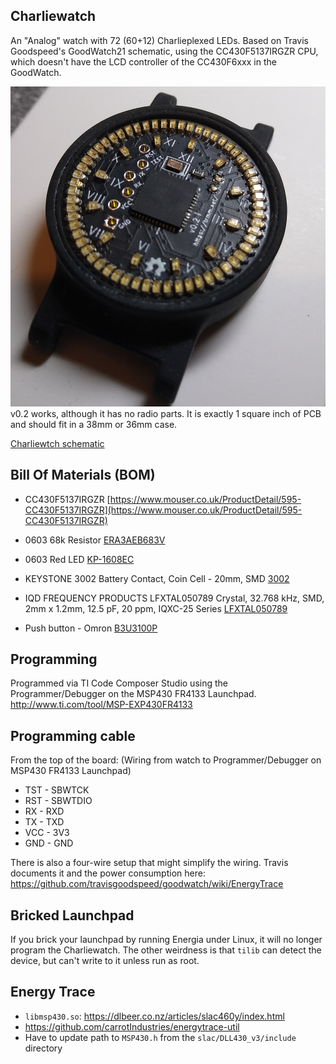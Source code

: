 Charliewatch
---

An "Analog" watch with 72 (60+12) Charlieplexed LEDs. Based on Travis Goodspeed's
GoodWatch21 schematic, using the CC430F5137IRGZR CPU, which doesn't have the LCD
controller of the CC430F6xxx in the GoodWatch.

![Modified v0.2 board with Roman Numerals](images/v0.2a.jpg)
v0.2 works, although it has no radio parts.  It is exactly 1 square inch
of PCB and should fit in a 38mm or 36mm case.

[Charliewtch schematic](datasheets/charliewatch.pdf)

Bill Of Materials (BOM)
---
- CC430F5137IRGZR [https://www.mouser.co.uk/ProductDetail/595-CC430F5137IRGZR](https://www.mouser.co.uk/ProductDetail/595-CC430F5137IRGZR)

- 0603 68k Resistor [ERA3AEB683V](https://uk.farnell.com/panasonic/era3aeb683v/res-68k-0-1-0-1w-0603-thin-film/dp/1577630)

- 0603 Red LED [KP-1608EC](https://uk.farnell.com/kingbright/kp-1608ec/led-red-8mcd-625nm-smd/dp/2463988)

- KEYSTONE  3002  Battery Contact, Coin Cell - 20mm, SMD [3002](https://uk.farnell.com/keystone/3002/battery-smd-retainer-20mm/dp/1650693)

- IQD FREQUENCY PRODUCTS  LFXTAL050789  Crystal, 32.768 kHz, SMD, 2mm x 1.2mm, 12.5 pF, 20 ppm, IQXC-25 Series [LFXTAL050789](https://uk.farnell.com/iqd-frequency-products/lfxtal050789/crystal-32-768khz-12-5pf-smd/dp/2449502)

- Push button - Omron [B3U3100P](https://uk.farnell.com/omron/b3u-3000p/tactile-switch-side-actuated-smd/dp/1333655)

Programming
---

Programmed via TI Code Composer Studio using the Programmer/Debugger on the MSP430 FR4133 Launchpad.
http://www.ti.com/tool/MSP-EXP430FR4133

Programming cable
---

From the top of the board: (Wiring from watch to Programmer/Debugger on MSP430 FR4133 Launchpad) 
* TST - SBWTCK
* RST - SBWTDIO
* RX - RXD
* TX - TXD
* VCC - 3V3
* GND - GND

There is also a four-wire setup that might simplify the wiring.
Travis documents it and the power consumption here:
https://github.com/travisgoodspeed/goodwatch/wiki/EnergyTrace

Bricked Launchpad
-----

If you brick your launchpad by running Energia under Linux, it will no
longer program the Charliewatch.  The other weirdness is that `tilib`
can detect the device, but can't write to it unless run as root.

Energy Trace
----
* `libmsp430.so`: https://dlbeer.co.nz/articles/slac460y/index.html
* https://github.com/carrotIndustries/energytrace-util
* Have to update path to `MSP430.h` from the `slac/DLL430_v3/include` directory


